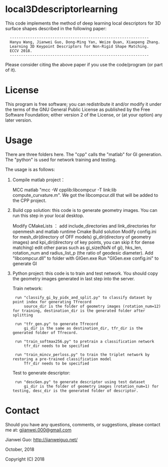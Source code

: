 # local3Ddescriptorlearning

This code implements the method of deep learning local descriptors for 3D surface shapes described in the following paper:

      --------------------------------------------------------------
      Hanyu Wang, Jianwei Guo, Dong-Ming Yan, Weize Quan, Xiaopeng Zhang. 
      Learning 3D Keypoint Descriptors for Non-Rigid Shape Matching. 
      ECCV 2018.
      --------------------------------------------------------------
      
Please consider citing the above paper if you use the code/program (or part of it). 

# License

This program is free software; you can redistribute it and/or modify it under the terms of the
GNU General Public License as published by the Free Software Foundation; either version 2 of 
the License, or (at your option) any later version. 

# Usage

There are three folders here. The "cpp" calls the "matlab" for GI generation. The "python" is used for network training and testing.

The usage is as follows:

1. Compile matlab project：

	MCC matlab "mcc -W cpplib:libcompcur -T link:lib compute_curvature.m". We got the libcompcur.dll that will be added to the CPP project.

2. Build cpp solution: this code is to generate geometry images. You can run this step in your local desktop.

	Modify CMakeLists ：
		add include_directories and link_directories for openmesh and matlab runtime
	Cmake
	Build solution
	Modify config.ini for mesh_dir(directory of OFF models) gi_dir(directory of geometry images) and kpi_dir(directory of key points, you can skip it for dense matching)
		edit other paras such as gi_size(NxN of gi), hks_len, rotation_num and radius_list_p (the ratio of geodesic diameter).
	Add "libcompcur.dll" to folder with GIGen.exe
	Run "GIGen.exe config.ini" to generate GI
	
3. Python project: this code is to train and test network. You should copy the geometry images generated in last step into the server.

	Train network:

		run "classify_gi_by_pidx_and_split.py" to classify dataset by point index for generating Tfrecord
			source_dir is the folder of geometry images (rotation_num=12) for training, destination_dir is the generated folder after splitting
		
		run "tfr_gen.py" to generate Tfrecord
			gi_dir is the same as destination_dir, tfr_dir is the generated folder of Tfrecord.
		
		run "train_softmax256.py" to pretrain a classification network
			tfr_dir needs to be specified
		
		run "train_mincv_perloss.py" to train the triplet network by restoring a pre-trained classification model
			Tfr_dir needs to be specified
		
	Test to generate descriptor:
	
		run "descGen.py" to generate descriptor using test dataset
			gi_dir is the folder of geometry images (rotation_num=1) for testing, desc_dir is the generated folder of descriptor.
			

# Contact
Should you have any questions, comments, or suggestions, please contact me at: 
gjianwei.000@gmail.com

Jianwei Guo: http://jianweiguo.net/

October, 2018

Copyright (C) 2018 
